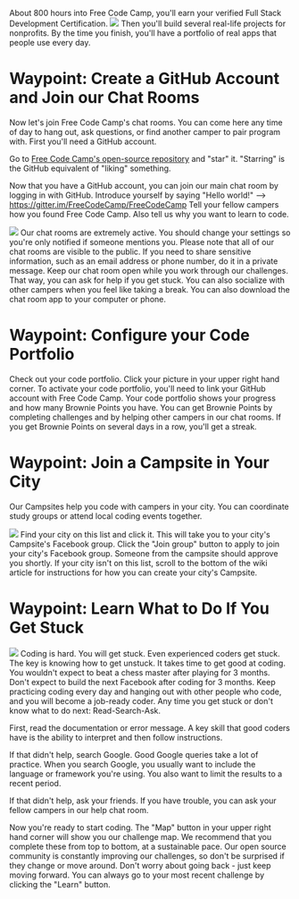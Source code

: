 About 800 hours into Free Code Camp, you'll earn your verified Full Stack Development Certification.
 ![](http://i.imgur.com/yXyxbDd.jpg)
 Then you'll build several real-life projects for nonprofits. By the time you finish, you'll have a portfolio of real apps that people use every day.
# Waypoint: Create a GitHub Account and Join our Chat Rooms
Now let's join Free Code Camp's chat rooms. You can come here any time of day to hang out, ask questions, or find another camper to pair program with. First you'll need a GitHub account.

Go to [Free Code Camp's open-source repository](https://github.com/freecodecamp/freecodecamp) and "star" it. "Starring" is the GitHub equivalent of "liking" something.

Now that you have a GitHub account, you can join our main chat room by logging in with GitHub. Introduce yourself by saying "Hello world!" --> https://gitter.im/FreeCodeCamp/FreeCodeCamp 
Tell your fellow campers how you found Free Code Camp. Also tell us why you want to learn to code.

![](http://i.imgur.com/Ecs5XAd.gif)
Our chat rooms are extremely active. You should change your settings so you're only notified if someone mentions you.
Please note that all of our chat rooms are visible to the public. If you need to share sensitive information, such as an email address or phone number, do it in a private message.
Keep our chat room open while you work through our challenges. That way, you can ask for help if you get stuck. You can also socialize with other campers when you feel like taking a break.
You can also download the chat room app to your computer or phone.

# Waypoint: Configure your Code Portfolio
Check out your code portfolio. Click your picture in your upper right hand corner. To activate your code portfolio, you'll need to link your GitHub account with Free Code Camp. 
Your code portfolio shows your progress and how many Brownie Points you have. You can get Brownie Points by completing challenges and by helping other campers in our chat rooms. If you get Brownie Points on several days in a row, you'll get a streak.

# Waypoint: Join a Campsite in Your City
Our Campsites help you code with campers in your city. You can coordinate study groups or attend local coding events together.

![](http://i.imgur.com/fTFMjwf.gif)
Find your city on this list and click it. This will take you to your city's Campsite's Facebook group. 
Click the "Join group" button to apply to join your city's Facebook group. Someone from the campsite should approve you shortly. 
If your city isn't on this list, scroll to the bottom of the wiki article for instructions for how you can create your city's Campsite.

# Waypoint: Learn What to Do If You Get Stuck
![](http://i.imgur.com/lzKvwU2.jpg)
Coding is hard. You will get stuck. Even experienced coders get stuck. The key is knowing how to get unstuck.
It takes time to get good at coding. You wouldn't expect to beat a chess master after playing for 3 months. Don't expect to build the next Facebook after coding for 3 months.
Keep practicing coding every day and hanging out with other people who code, and you will become a job-ready coder.
Any time you get stuck or don't know what to do next: Read-Search-Ask.

First, read the documentation or error message. A key skill that good coders have is the ability to interpret and then follow instructions.

If that didn't help, search Google. Good Google queries take a lot of practice. When you search Google, you usually want to include the language or framework you're using. You also want to limit the results to a recent period.

If that didn't help, ask your friends. If you have trouble, you can ask your fellow campers in our help chat room.

Now you're ready to start coding. 
The "Map" button in your upper right hand corner will show you our challenge map. 
We recommend that you complete these from top to bottom, at a sustainable pace. 
Our open source community is constantly improving our challenges, so don't be surprised if they change or move around. Don't worry about going back - just keep moving forward. 
You can always go to your most recent challenge by clicking the "Learn" button.
